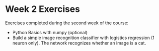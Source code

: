 # Week 2 Exercises

Exercises completed during the second week of the course:

* Python Basics with numpy (optional)
* Build a simple image recognition classifier with logistics regression (1 neuron only). The network recognizes whether an image is a cat.